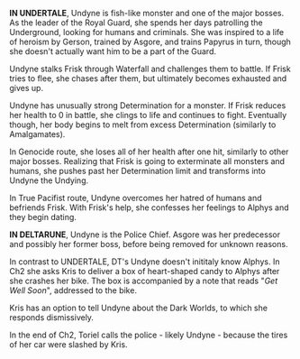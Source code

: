**IN UNDERTALE**, Undyne is fish-like monster and one of the major bosses. As the leader of the Royal Guard, she spends her days patrolling the <a onclick="loadFile('.md')">Underground</a>, looking for humans and criminals. She was inspired to a life of heroism by <a onclick="loadFile('Gerson Boom.md')">Gerson</a>, trained by <a onclick="loadFile('Asgore.md')">Asgore</a>, and trains <a onclick="loadFile('Papyrus.md')">Papyrus</a> in turn, though she doesn't actually want him to be a part of the Guard.

Undyne stalks Frisk through Waterfall and challenges them to battle. If Frisk tries to flee, she chases after them, but ultimately becomes exhausted and gives up.

Undyne has unusually strong <a onclick="loadFile('Determination.md')">Determination</a> for a monster. If Frisk reduces her health to 0 in battle, she clings to life and continues to fight. Eventually though, her body begins to melt from excess Determination (similarly to <a onclick="loadFile('Amalgamates.md')">Amalgamates</a>). 

In Genocide route, she loses all of her health after one hit, similarly to other major bosses. Realizing that Frisk is going to exterminate all monsters and humans, she pushes past her Determination limit and transforms into Undyne the Undying.

In True Pacifist route, Undyne overcomes her hatred of humans and befriends Frisk. With Frisk's help, she confesses her feelings to <a onclick="loadFile('Alphys.md')">Alphys</a> and they begin dating.

**IN DELTARUNE**, Undyne is the Police Chief. <a onclick="loadFile('Asgore.md')">Asgore</a> was her predecessor and possibly her former boss, before being removed for unknown reasons.

In contrast to UNDERTALE, DT's Undyne doesn't inititaly know <a onclick="loadFile('Alphys.md')">Alphys</a>. In Ch2 she asks Kris to deliver a box of heart-shaped candy to Alphys after she crashes her bike. The box is accompanied by a note that reads "_Get Well Soon_", addressed to the bike.

Kris has an option to tell Undyne about the Dark Worlds, to which she responds dismissively.

In the end of Ch2, Toriel calls the police - likely Undyne - because the tires of her car were slashed by Kris.